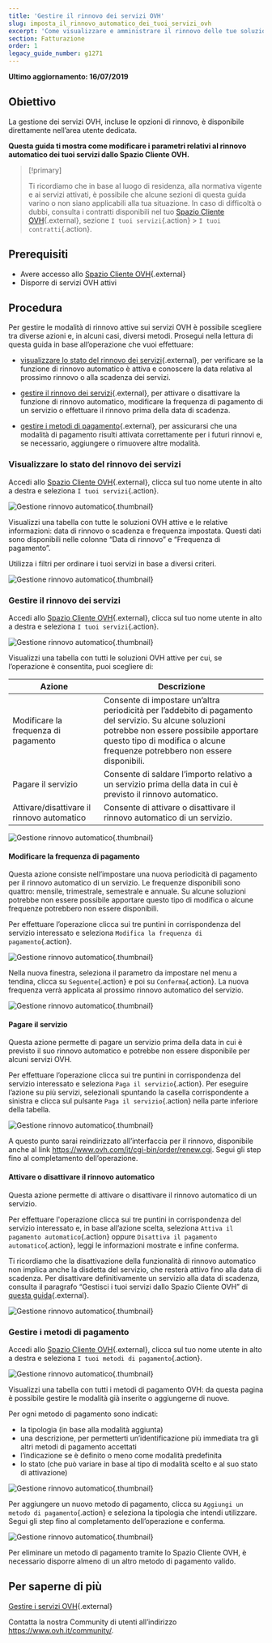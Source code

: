 ```yaml
---
title: 'Gestire il rinnovo dei servizi OVH'
slug: imposta_il_rinnovo_automatico_dei_tuoi_servizi_ovh
excerpt: 'Come visualizzare e amministrare il rinnovo delle tue soluzioni dallo Spazio Cliente OVH'
section: Fatturazione
order: 1
legacy_guide_number: g1271
---
```


**Ultimo aggiornamento: 16/07/2019**

## Obiettivo

La gestione dei servizi OVH, incluse le opzioni di rinnovo, è disponibile direttamente nell’area utente dedicata. 

**Questa guida ti mostra come modificare i parametri relativi al rinnovo automatico dei tuoi servizi dallo Spazio Cliente OVH.**

> [!primary]
>
> Ti ricordiamo che in base al luogo di residenza, alla normativa vigente e ai servizi attivati, è possibile che alcune sezioni di questa guida varino o non siano applicabili alla tua situazione. In caso di difficoltà o dubbi, consulta i contratti disponibili nel tuo [Spazio Cliente OVH](https://www.ovh.com/auth/?action=gotomanager){.external}, sezione `I tuoi servizi`{.action} > `I tuoi contratti`{.action}.
>

## Prerequisiti

- Avere accesso allo [Spazio Cliente OVH](https://www.ovh.com/auth/?action=gotomanager){.external}
- Disporre di servizi OVH attivi

## Procedura

Per gestire le modalità di rinnovo attive sui servizi OVH è possibile scegliere tra diverse azioni e, in alcuni casi, diversi metodi. Prosegui nella lettura di questa guida in base all’operazione che vuoi effettuare: 

- [visualizzare lo stato del rinnovo dei servizi](https://docs.ovh.com/it/billing/imposta_il_rinnovo_automatico_dei_tuoi_servizi_ovh/#visualizzare-lo-stato-del-rinnovo-dei-servizi){.external}, per verificare se la funzione di rinnovo automatico è attiva e conoscere la data relativa al prossimo rinnovo o alla scadenza dei servizi.

- [gestire il rinnovo dei servizi](https://docs.ovh.com/it/billing/imposta_il_rinnovo_automatico_dei_tuoi_servizi_ovh/#gestire-il-rinnovo-dei-servizi){.external}, per attivare o disattivare la funzione di rinnovo automatico, modificare la frequenza di pagamento di un servizio o effettuare il rinnovo prima della data di scadenza.

- [gestire i metodi di pagamento](https://docs.ovh.com/it/billing/imposta_il_rinnovo_automatico_dei_tuoi_servizi_ovh/#gestire-i-metodi-di-pagamento_1){.external}, per assicurarsi che una modalità di pagamento risulti attivata correttamente per i futuri rinnovi e, se necessario, aggiungere o rimuovere altre modalità.

### Visualizzare lo stato del rinnovo dei servizi

Accedi allo [Spazio Cliente OVH](https://www.ovh.com/auth/?action=gotomanager){.external}, clicca sul tuo nome utente in alto a destra e seleziona `I tuoi servizi`{.action}.

![Gestione rinnovo automatico](images/manage-automatic-renewal-step1.png){.thumbnail}

Visualizzi una tabella con tutte le soluzioni OVH attive e le relative informazioni: data di rinnovo o scadenza e frequenza impostata. Questi dati sono disponibili nelle colonne “Data di rinnovo” e “Frequenza di pagamento”.

Utilizza i filtri per ordinare i tuoi servizi in base a diversi criteri.

![Gestione rinnovo automatico](images/manage-automatic-renewal-step2.png){.thumbnail}

### Gestire il rinnovo dei servizi

Accedi allo [Spazio Cliente OVH](https://www.ovh.com/auth/?action=gotomanager){.external}, clicca sul tuo nome utente in alto a destra e seleziona `I tuoi servizi`{.action}.

![Gestione rinnovo automatico](images/manage-automatic-renewal-step1.png){.thumbnail}

Visualizzi una tabella con tutti le soluzioni OVH attive per cui, se l’operazione è consentita, puoi scegliere di:

|Azione|Descrizione|
|---|---|
|Modificare la frequenza di pagamento|Consente di impostare un’altra periodicità per l’addebito di pagamento del servizio. Su alcune soluzioni potrebbe non essere possibile apportare questo tipo di modifica o alcune frequenze potrebbero non essere disponibili.|
|Pagare il servizio|Consente di saldare l’importo relativo a un servizio prima della data in cui è previsto il rinnovo automatico.|
|Attivare/disattivare il rinnovo automatico|Consente di attivare o disattivare il rinnovo automatico di un servizio.|

![Gestione rinnovo automatico](images/manage-automatic-renewal-step3.png){.thumbnail}

#### Modificare la frequenza di pagamento

Questa azione consiste nell’impostare una nuova periodicità di pagamento per il rinnovo automatico di un servizio. Le frequenze disponibili sono quattro: mensile, trimestrale, semestrale e annuale. Su alcune soluzioni potrebbe non essere possibile apportare questo tipo di modifica o alcune frequenze potrebbero non essere disponibili.

Per effettuare l’operazione clicca sui tre puntini in corrispondenza del servizio interessato e seleziona `Modifica la frequenza di pagamento`{.action}.

![Gestione rinnovo automatico](images/manage-automatic-renewal-step4.png){.thumbnail} 

Nella nuova finestra, seleziona il parametro da impostare nel menu a tendina, clicca su `Seguente`{.action} e poi su `Conferma`{.action}. La nuova frequenza verrà applicata al prossimo rinnovo automatico del servizio.

![Gestione rinnovo automatico](images/manage-automatic-renewal-step5.png){.thumbnail} 

#### Pagare il servizio

Questa azione permette di pagare un servizio prima della data in cui è previsto il suo rinnovo automatico e potrebbe non essere disponibile per alcuni servizi OVH.

Per effettuare l’operazione clicca sui tre puntini in corrispondenza del servizio interessato e seleziona `Paga il servizio`{.action}. Per eseguire l’azione su più servizi, selezionali spuntando la casella corrispondente a sinistra e clicca sul pulsante `Paga il servizio`{.action} nella parte inferiore della tabella.

![Gestione rinnovo automatico](images/manage-automatic-renewal-step6.png){.thumbnail} 

A questo punto sarai reindirizzato all’interfaccia per il rinnovo, disponibile anche al link <https://www.ovh.com/it/cgi-bin/order/renew.cgi>. Segui gli step fino al completamento dell’operazione. 

#### Attivare o disattivare il rinnovo automatico

Questa azione permette di attivare o disattivare il rinnovo automatico di un servizio.

Per effettuare l'operazione clicca sui tre puntini in corrispondenza del servizio interessato e, in base all’azione scelta, seleziona `Attiva il pagamento automatico`{.action} oppure `Disattiva il pagamento automatico`{.action}, leggi le informazioni mostrate e infine conferma.

Ti ricordiamo che la disattivazione della funzionalità di rinnovo automatico non implica anche la disdetta del servizio, che resterà attivo fino alla data di scadenza. Per disattivare definitivamente un servizio alla data di scadenza, consulta il paragrafo “Gestisci i tuoi servizi dallo Spazio Cliente OVH” di [questa guida](https://docs.ovh.com/it/billing/gestire-servizi-ovh/#disdire-un-servizio-alla-data-di-scadenza){.external}.

![Gestione rinnovo automatico](images/manage-automatic-renewal-step7.png){.thumbnail} 

### Gestire i metodi di pagamento

Accedi allo [Spazio Cliente OVH](https://www.ovh.com/auth/?action=gotomanager){.external}, clicca sul tuo nome utente in alto a destra e seleziona `I tuoi metodi di pagamento`{.action}.

![Gestione rinnovo automatico](images/manage-automatic-renewal-step8.png){.thumbnail}

Visualizzi una tabella con tutti i metodi di pagamento OVH: da questa pagina è possibile gestire le modalità già inserite o aggiungerne di nuove.

Per ogni metodo di pagamento sono indicati:

- la tipologia (in base alla modalità aggiunta)
- una descrizione, per permetterti un’identificazione più immediata tra gli altri metodi di pagamento accettati
- l’indicazione se è definito o meno come modalità predefinita
- lo stato (che può variare in base al tipo di modalità scelto e al suo stato di attivazione)

![Gestione rinnovo automatico](images/manage-automatic-renewal-step9.png){.thumbnail}

Per aggiungere un nuovo metodo di pagamento, clicca su `Aggiungi un metodo di pagamento`{.action} e seleziona la tipologia che intendi utilizzare. Segui gli step fino al completamento dell’operazione e conferma.

![Gestione rinnovo automatico](images/manage-automatic-renewal-step10.png){.thumbnail}

Per eliminare un metodo di pagamento tramite lo Spazio Cliente OVH, è necessario disporre almeno di un altro metodo di pagamento valido.

## Per saperne di più

[Gestire i servizi OVH](https://docs.ovh.com/it/billing/gestire-servizi-ovh/){.external}

Contatta la nostra Community di utenti all’indirizzo <https://www.ovh.it/community/>.